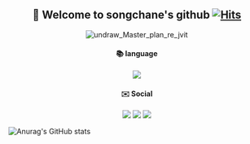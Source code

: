 ## <div align="center">👋 Welcome to songchane's github [![Hits](https://hits.seeyoufarm.com/api/count/incr/badge.svg?url=https%3A%2F%2Fgithub.com%2Fsongchane%2Fhit-counter&count_bg=%23B5B5B5&title_bg=%23555555&icon=github.svg&icon_color=%23FBFBFB&title=Visitors&edge_flat=true)](https://hits.seeyoufarm.com) </div>

<div align="center"

![undraw_Master_plan_re_jvit](https://user-images.githubusercontent.com/106071623/205939694-9b956165-eeeb-452b-bc0c-d1f413361cbc.png)

#### :books: language
<img src="https://img.shields.io/badge/Python-3776AB?style=flat-square&logo=Python&logoColor=white"/>

#### :envelope: Social 
<a href="https://www.notion.so/Hello-chansong-c237c5a6d3a64eed811cf7c9d17278b6"><img src="https://img.shields.io/badge/Notion-000000?style=flat-square&logo=Notion&logoColor=white&link=https://www.notion.so/Hello-chansong-c237c5a6d3a64eed811cf7c9d17278b6"/></a> <a href="https://github.com/songchane"><img src="https://img.shields.io/badge/Github-181717?style=flat-square&logo=Notion&logoColor=white&link=https://github.com/songchane"/></a> <img src="https://img.shields.io/badge/@songchan_e-E4405F?style=flat-square&logo=Instagram&logoColor=white"/>


</div>

![Anurag's GitHub stats](https://github-readme-stats.vercel.app/api?username=songchane&show_icons=true&theme=graywhite)














<!--
**songchane/songchane** is a ✨ _special_ ✨ repository because its `README.md` (this file) appears on your GitHub profile.

Here are some ideas to get you started:

- 🔭 I’m currently working on ...
- 🌱 I’m currently learning ...
- 👯 I’m looking to collaborate on ...
- 🤔 I’m looking for help with ...
- 💬 Ask me about ...
- 📫 How to reach me: ...
- 😄 Pronouns: ...
- ⚡ Fun fact: ...
-->
